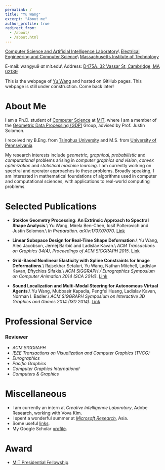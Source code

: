 ```yaml
---
permalink: /
title: "Yu Wang"
excerpt: "About me"
author_profile: true
redirect_from: 
  - /about/
  - /about.html
---
```


[Computer Science and Artificial Intelligence Laboratory](http://www.csail.mit.edu/)\\
[Electrical Engineering and Computer Science](http://www.eecs.mit.edu/)\\
[Massachusetts Institute of Technology](http://www.mit.edu/)

E-mail: wangyu9 _at_ mit.edu\\
Address: [D475A, 32 Vassar St, Cambridge, MA 02139](https://www.google.com/maps/place/32+Vassar+St,+Cambridge,+MA+02139)

This is the webpage of [Yu Wang](http://www.mit.edu/~wangyu9/) and hosted on GitHub pages.
This webpage is still under construction. Come back later!

About Me
======

I am a Ph.D. student of [Computer Science](http://www.csail.mit.edu/) at [MIT](http://www.mit.edu/), where I am a member of the [Geometric Data Processing (GDP)](http://groups.csail.mit.edu/gdpgroup/) Group, advised by Prof. Justin Solomon. 

I received my B.Eng. from [Tsinghua University](http://www.tsinghua.edu.cn/publish/then/index.html) and M.S. from [University of Pennsylvania](http://www.upenn.edu/). 

My research interests include _geometric, graphical, probabilistic_ and _computational_ problems arising in _computer graphics and vision_, _convex optimization_ and _statistical machine learning_. I am currently working on spectral and operator approaches to these problems. Broadly speaking, I am interested in mathematical foundations of algorithms used in computer and computational sciences, with applications to real-world computing problems. 

Selected Publications
======

*	**Steklov Geometry Processing: An Extrinsic Approach to Spectral Shape Analysis**.\\
	Yu Wang, Mirela Ben-Chen, Iosif Polterovich and Justin Solomon.\\
	_In Preparation. arXiv:1707.07070_. [Link](https://arxiv.org/abs/1707.07070)

*	**Linear Subspace Design for Real-Time Shape Deformation**.\\
	Yu Wang, Alec Jacobson, Jernej Barbič and Ladislav Kavan.\\
	_ACM Transactions on Graphics 34(4), Proceedings of ACM SIGGRAPH 2015_.
	[Link](http://www.mit.edu/~wangyu9/publications/linear-subspace/)
	
*	**Grid-Based Nonlinear Elasticity with Spline Constraints for Image Deformations**.\\
	Rajsekhar Setaluri, Yu Wang, Nathan Mitchell, Ladislav Kavan, Eftychios Sifakis.\\
	_ACM SIGGRAPH / Eurographics Symposium on Computer Animation 2014 (SCA 2014)_. 
	[Link](http://www.mit.edu/~wangyu9/publications/spline-warper/spline.pdf)

*	**Sound Localization and Multi-Modal Steering for Autonomous Virtual Agents**.\\
	Yu Wang, Mubbasir Kapadia, Pengfei Huang, Ladislav Kavan, Norman I. Badler.\\
	_ACM SIGGRAPH Symposium on Interactive 3D Graphics and Games 2014 (I3D 2014)_. 
	[Link](http://www.mit.edu/~wangyu9/publications/sound-localization/)

Professional Service
======

### Reviewer

* _ACM SIGGRAPH_
* _IEEE Transactions on Visualization and Computer Graphics (TVCG)_
* _Eurographics_
* _Pacific Graphics_
* _Computer Graphics International_
* _Computers & Graphics_

Miscellaneous
======
* I am currently an intern at _Creative Intelligence Laboratory_, Adobe Research, working with Vova Kim.
* I spent a wonderful summer at [_Microsoft Research_](http://research.microsoft.com/), Asia.
* Some useful [links](https://docs.google.com/document/d/1O4iAJOMX1qJM0kiWT2dycLASxyI3qr0Fl85vCP-oieA/edit?usp=sharing).
* My Google Scholar [profile](https://scholar.google.com/citations?user=QW8pobIAAAAJ&hl=en).

Award
======
* [MIT Presidential Fellowship](http://web.mit.edu/provost/presfellow/).

